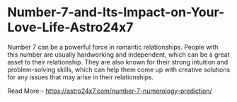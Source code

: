 # Number-7-and-Its-Impact-on-Your-Love-Life-Astro24x7
Number 7 can be a powerful force in romantic relationships. People with this number are usually hardworking and independent, which can be a great asset to their relationship. They are also known for their strong intuition and problem-solving skills, which can help them come up with creative solutions for any issues that may arise in their relationships.

Read More:- https://astro24x7.com/number-7-numerology-prediction/
